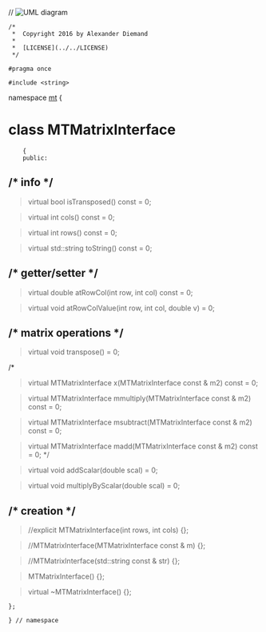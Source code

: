 // ![UML diagram](http://www.plantuml.com/plantuml/proxy?src=https://raw.githubusercontent.com/CodiePP/libmoltalk/master/doc/UML/mtmatrixinterface.uml)

~~~ { .cpp }
/*
 *  Copyright 2016 by Alexander Diemand
 *
 *  [LICENSE](../../LICENSE)
 */

#pragma once

#include <string>

~~~

namespace [mt](namespace_mt.list) {

# class MTMatrixInterface

~~~ { .cpp }
    {
   	public:
~~~

##		/* info */

>virtual bool isTransposed() const = 0;

>virtual int cols() const = 0;

>virtual int rows() const = 0;

>virtual std::string toString() const = 0;

##		/* getter/setter */

>virtual double atRowCol(int row, int col) const = 0;

>virtual void atRowColValue(int row, int col, double v) = 0;

##		/* matrix operations */

>virtual void transpose() = 0;

/*
>virtual MTMatrixInterface x(MTMatrixInterface const & m2) const = 0;

>virtual MTMatrixInterface mmultiply(MTMatrixInterface const & m2) const = 0;

>virtual MTMatrixInterface msubtract(MTMatrixInterface const & m2) const = 0;

>virtual MTMatrixInterface madd(MTMatrixInterface const & m2) const = 0;
*/

>virtual void addScalar(double scal) = 0;

>virtual void multiplyByScalar(double scal) = 0;

##		/* creation */

>//explicit MTMatrixInterface(int rows, int cols) {};

>//MTMatrixInterface(MTMatrixInterface const & m) {};

>//MTMatrixInterface(std::string const & str) {};

>MTMatrixInterface() {};

>virtual ~MTMatrixInterface() {};

~~~ { .cpp }
};

} // namespace
~~~
